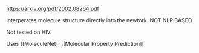 https://arxiv.org/pdf/2002.08264.pdf

Interperates molecule structure directly into the newtork. NOT NLP BASED. 

Not tested on HIV. 

Uses [[MoleculeNet]]
[[Molecular Property Prediction]]